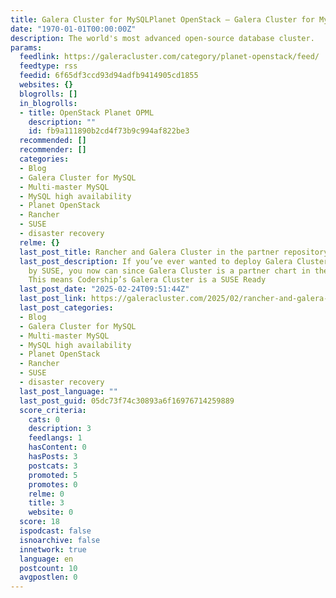 ```yaml
---
title: Galera Cluster for MySQLPlanet OpenStack – Galera Cluster for MySQL
date: "1970-01-01T00:00:00Z"
description: The world's most advanced open-source database cluster.
params:
  feedlink: https://galeracluster.com/category/planet-openstack/feed/
  feedtype: rss
  feedid: 6f65df3ccd93d94adfb9414905cd1855
  websites: {}
  blogrolls: []
  in_blogrolls:
  - title: OpenStack Planet OPML
    description: ""
    id: fb9a111890b2cd4f73b9c994af822be3
  recommended: []
  recommender: []
  categories:
  - Blog
  - Galera Cluster for MySQL
  - Multi-master MySQL
  - MySQL high availability
  - Planet OpenStack
  - Rancher
  - SUSE
  - disaster recovery
  relme: {}
  last_post_title: Rancher and Galera Cluster in the partner repository
  last_post_description: If you’ve ever wanted to deploy Galera Cluster on Rancher
    by SUSE, you now can since Galera Cluster is a partner chart in their repository.
    This means Codership’s Galera Cluster is a SUSE Ready
  last_post_date: "2025-02-24T09:51:44Z"
  last_post_link: https://galeracluster.com/2025/02/rancher-and-galera-cluster-in-the-partner-repository/
  last_post_categories:
  - Blog
  - Galera Cluster for MySQL
  - Multi-master MySQL
  - MySQL high availability
  - Planet OpenStack
  - Rancher
  - SUSE
  - disaster recovery
  last_post_language: ""
  last_post_guid: 05dc73f74c30893a6f16976714259889
  score_criteria:
    cats: 0
    description: 3
    feedlangs: 1
    hasContent: 0
    hasPosts: 3
    postcats: 3
    promoted: 5
    promotes: 0
    relme: 0
    title: 3
    website: 0
  score: 18
  ispodcast: false
  isnoarchive: false
  innetwork: true
  language: en
  postcount: 10
  avgpostlen: 0
---
```

